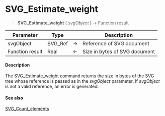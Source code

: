 # SVG_Estimate_weight

>**SVG_Estimate_weight** ( *svgObject* ) -> Function result

| Parameter | Type |  | Description |
| --- | --- | --- | --- |
| svgObject | SVG_Ref | &#8594; | Reference of SVG document |
| Function result | Real | &#8592; | Size in bytes of SVG document |



#### Description 

The SVG\_Estimate\_weight command returns the size in bytes of the SVG tree whose reference is passed as in the *svgObject* parameter. If *svgObject* is not a valid reference, an error is generated.

#### See also 

[SVG\_Count\_elements](SVG_Count_elements.md)  